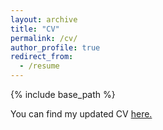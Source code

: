 ```yaml
---
layout: archive
title: "CV"
permalink: /cv/
author_profile: true
redirect_from:
  - /resume
---
```


{% include base_path %}

You can find my updated CV [here.](https://github.com/pabloargote/pabloargote.github.io/raw/master/files/CV(1).pdf)
